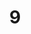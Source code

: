 ---
title: "9"
agecategories: kids
courses: [Basket 2008-2009,Karate Kids]
dateofbirth: "2008"
slug: "09"
---
